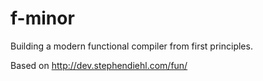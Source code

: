 # f-minor
Building a modern functional compiler from first principles.

Based on http://dev.stephendiehl.com/fun/
